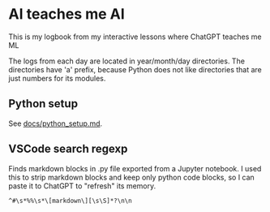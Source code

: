 # AI teaches me AI

This is my logbook from my interactive lessons where ChatGPT teaches me ML

The logs from each day are located in year/month/day directories. The directories have 'a' prefix, because Python does not like directories that are just numbers for its modules.

## Python setup

See [docs/python_setup.md](docs/python_setup.md).


## VSCode search regexp

Finds markdown blocks in .py file exported from a Jupyter notebook. I used this to strip markdown blocks and keep only python code blocks, so I can paste it to ChatGPT to "refresh" its memory.

```regexp
^#\s*%%\s*\[markdown\][\s\S]*?\n\n
```
